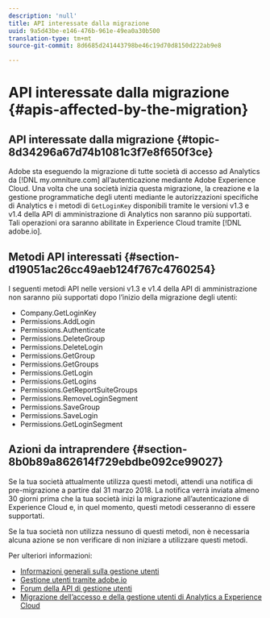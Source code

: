 ```yaml
---
description: 'null'
title: API interessate dalla migrazione
uuid: 9a5d43be-e146-476b-961e-49ea0a30b500
translation-type: tm+mt
source-git-commit: 8d6685d241443798be46c19d70d8150d222ab9e8

---
```



# API interessate dalla migrazione {#apis-affected-by-the-migration}

## API interessate dalla migrazione {#topic-8d34296a67d74b1081c3f7e8f650f3ce}

Adobe sta eseguendo la migrazione di tutte società di accesso ad Analytics da [!DNL my.omniture.com] all’autenticazione mediante Adobe Experience Cloud. Una volta che una società inizia questa migrazione, la creazione e la gestione programmatiche degli utenti mediante le autorizzazioni specifiche di Analytics e i metodi di `GetLoginKey` disponibili tramite le versioni v1.3 e v1.4 della API di amministrazione di Analytics non saranno più supportati. Tali operazioni ora saranno abilitate in Experience Cloud tramite [!DNL adobe.io].

## Metodi API interessati {#section-d19051ac26cc49aeb124f767c4760254}

I seguenti metodi API nelle versioni v1.3 e v1.4 della API di amministrazione non saranno più supportati dopo l’inizio della migrazione degli utenti:

* Company.GetLoginKey
* Permissions.AddLogin
* Permissions.Authenticate
* Permissions.DeleteGroup
* Permissions.DeleteLogin
* Permissions.GetGroup
* Permissions.GetGroups
* Permissions.GetLogin
* Permissions.GetLogins
* Permissions.GetReportSuiteGroups
* Permissions.RemoveLoginSegment
* Permissions.SaveGroup
* Permissions.SaveLogin
* Permissions.GetLoginSegment

## Azioni da intraprendere {#section-8b0b89a862614f729ebdbe092ce99027}

Se la tua società attualmente utilizza questi metodi, attendi una notifica di pre-migrazione a partire dal 31 marzo 2018. La notifica verrà inviata almeno 30 giorni prima che la tua società inizi la migrazione all’autenticazione di Experience Cloud e, in quel momento, questi metodi cesseranno di essere supportati.

Se la tua società non utilizza nessuno di questi metodi, non è necessaria alcuna azione se non verificare di non iniziare a utilizzare questi metodi.

Per ulteriori informazioni:

* [Informazioni generali sulla gestione utenti](https://helpx.adobe.com/it/enterprise/help/users.html)
* [Gestione utenti tramite adobe.io](https://www.adobe.io/apis/cloudplatform/usermanagement/docs/gettingstarted.html)
* [Forum della API di gestione utenti](https://forums.adobe.com/community/umapi/overview)
* [Migrazione dell’accesso e della gestione utenti di Analytics a Experience Cloud](https://docs.adobe.com/content/help/en/analytics/admin/user-product-management/user-management/migrate-users/c-migration-tool.html)

